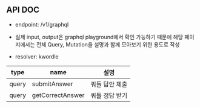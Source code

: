 ## API DOC

- endpoint: /v1/graphql
- 실제 input, output은 graphql playground에서 확인 가능하기 때문에 해당 페이지에서는 전체 Query, Mutation을 설명과 함께 모아보기 위한 용도로 작성

- resolver: kwordle

| type  | name             | 설명           |
| ----- | ---------------- | -------------- |
| query | submitAnswer     | 쿼들 답안 제출 |
| query | getCorrectAnswer | 쿼들 정답 받기 |
